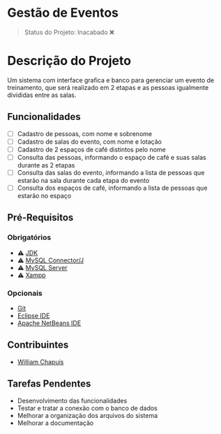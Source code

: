 # Gestão de Eventos

> Status do Projeto: Inacabado :x:

# Descrição  do Projeto

Um sistema com interface grafica e banco para gerenciar um evento de treinamento, que será realizado em 2 etapas e as pessoas igualmente divididas entre as salas.

## Funcionalidades

- [ ] Cadastro de pessoas, com nome e sobrenome
- [ ] Cadastro de salas do evento, com nome e lotação
- [ ] Cadastro de 2 espaços de café distintos pelo nome
- [ ] Consulta das pessoas, informando o espaço de café e suas salas durante as 2 etapas
- [ ] Consulta das salas do evento, informando a lista de pessoas que estarão na sala durante cada etapa do evento
- [ ] Consulta dos espaços de café, informando a lista de pessoas que estarão no espaço

## Pré-Requisitos

### Obrigatórios

- :warning: [JDK](https://www.oracle.com/br/java/technologies/javase-downloads.html)
- :warning: [MySQL Connector/J](https://dev.mysql.com/downloads/connector/j/)
- :warning: [MySQL Server](https://dev.mysql.com/downloads/)
- :warning: [Xampp](https://www.apachefriends.org/pt_br/download.html)

### Opcionais

- [Git](https://git-scm.com/downloads)
- [Eclipse IDE](https://www.eclipse.org/downloads)
- [Apache NetBeans IDE](https://netbeans.apache.org/download/index.html)

## Contribuintes

- [William Chapuis](https://github.com/willchapuis/)

## Tarefas Pendentes

- Desenvolvimento das funcionalidades
- Testar e tratar a conexão com o banco de dados
- Melhorar a organização dos arquivos do sistema
- Melhorar a documentação
